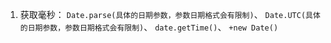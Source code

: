 1. 获取毫秒：
`Date.parse(具体的日期参数，参数日期格式会有限制)`、
`Date.UTC(具体的日期参数，参数日期格式会有限制)`、
`date.getTime()`、
`+new Date()`